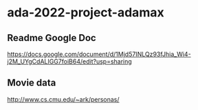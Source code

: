 # ada-2022-project-adamax

## Readme Google Doc
https://docs.google.com/document/d/1Mjd57INLQz93fJhia_Wi4-j2M_UYgCdALIGG7foiB64/edit?usp=sharing

## Movie data
http://www.cs.cmu.edu/~ark/personas/
